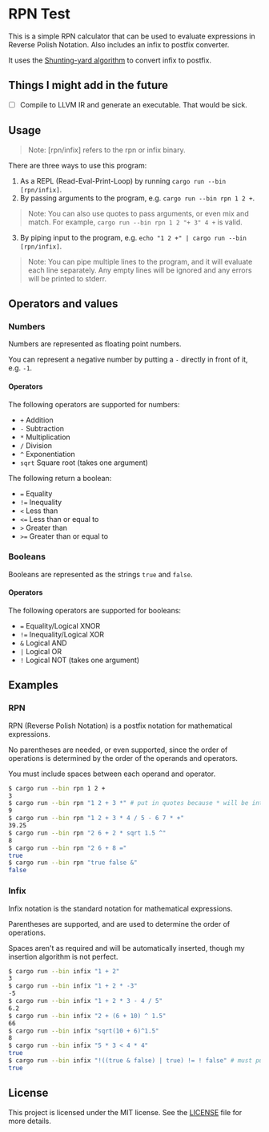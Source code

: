 # RPN Test

This is a simple RPN calculator that can be used to evaluate expressions in
Reverse Polish Notation. Also includes an infix to postfix converter.

It uses the [Shunting-yard algorithm](https://en.wikipedia.org/wiki/Shunting-yard_algorithm) to convert infix to postfix.

## Things I might add in the future

- [ ] Compile to LLVM IR and generate an executable. That would be sick.

## Usage

> Note: [rpn/infix] refers to the rpn or infix binary.

There are three ways to use this program:

1. As a REPL (Read-Eval-Print-Loop) by running `cargo run --bin [rpn/infix]`.
2. By passing arguments to the program, e.g. `cargo run --bin rpn 1 2 +`.
> Note: You can also use quotes to pass arguments, or even mix and match. For
> example, `cargo run --bin rpn 1 2 "+ 3" 4 +` is valid.
3. By piping input to the program, e.g. `echo "1 2 +" | cargo run --bin [rpn/infix]`.
> Note: You can pipe multiple lines to the program, and it will evaluate each
> line separately. Any empty lines will be ignored and any errors will be
> printed to stderr.

## Operators and values

### Numbers

Numbers are represented as floating point numbers.

You can represent a negative number by putting a `-` directly in front of it,
e.g. `-1`.

#### Operators

The following operators are supported for numbers:

- `+` Addition
- `-` Subtraction
- `*` Multiplication
- `/` Division
- `^` Exponentiation
- `sqrt` Square root (takes one argument)

The following return a boolean:

- `=` Equality
- `!=` Inequality
- `<` Less than
- `<=` Less than or equal to
- `>` Greater than
- `>=` Greater than or equal to

### Booleans

Booleans are represented as the strings `true` and `false`.

#### Operators

The following operators are supported for booleans:

- `=` Equality/Logical XNOR
- `!=` Inequality/Logical XOR
- `&` Logical AND
- `|` Logical OR
- `!` Logical NOT (takes one argument)

## Examples

### RPN

RPN (Reverse Polish Notation) is a postfix notation for mathematical expressions.

No parentheses are needed, or even supported, since the order of operations is
determined by the order of the operands and operators.

You must include spaces between each operand and operator.

```sh
$ cargo run --bin rpn 1 2 +
3
$ cargo run --bin rpn "1 2 + 3 *" # put in quotes because * will be interpreted as a wildcard by the shell
9
$ cargo run --bin rpn "1 2 + 3 * 4 / 5 - 6 7 * +"
39.25
$ cargo run --bin rpn "2 6 + 2 * sqrt 1.5 ^"
8
$ cargo run --bin rpn "2 6 + 8 ="
true
$ cargo run --bin rpn "true false &"
false
```

### Infix

Infix notation is the standard notation for mathematical expressions.

Parentheses are supported, and are used to determine the order of operations.

Spaces aren't as required and will be automatically inserted, though my
insertion algorithm is not perfect.

```sh
$ cargo run --bin infix "1 + 2"
3
$ cargo run --bin infix "1 + 2 * -3"
-5
$ cargo run --bin infix "1 + 2 * 3 - 4 / 5"
6.2
$ cargo run --bin infix "2 + (6 + 10) ^ 1.5"
66
$ cargo run --bin infix "sqrt(10 + 6)^1.5"
8
$ cargo run --bin infix "5 * 3 < 4 * 4"
true
$ cargo run --bin infix "!((true & false) | true) != ! false" # must put space between ! and false
true
```

## License

This project is licensed under the MIT license. See the [LICENSE](LICENSE) file
for more details.
